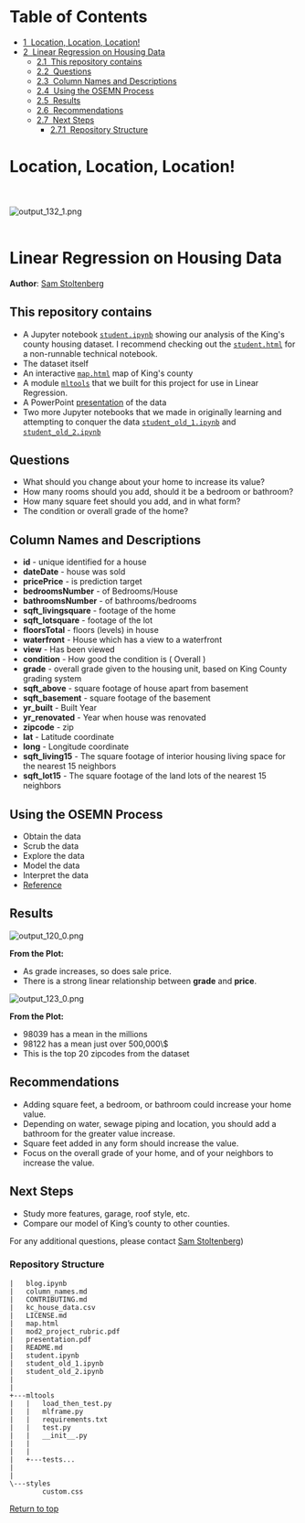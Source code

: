<h1>Table of Contents<span class="tocSkip"></span></h1>
<div class="toc"><ul class="toc-item"><li><span><a href="#Location,-Location,-Location!" data-toc-modified-id="Location,-Location,-Location!-1"><span class="toc-item-num">1&nbsp;&nbsp;</span>Location, Location, Location!</a></span></li><li><span><a href="#Linear-Regression-on-Housing-Data" data-toc-modified-id="Linear-Regression-on-Housing-Data-2"><span class="toc-item-num">2&nbsp;&nbsp;</span>Linear Regression on Housing Data</a></span><ul class="toc-item"><li><span><a href="#This-repository-contains" data-toc-modified-id="This-repository-contains-2.1"><span class="toc-item-num">2.1&nbsp;&nbsp;</span>This repository contains</a></span></li><li><span><a href="#Questions" data-toc-modified-id="Questions-2.2"><span class="toc-item-num">2.2&nbsp;&nbsp;</span>Questions</a></span></li><li><span><a href="#Column-Names-and-Descriptions" data-toc-modified-id="Column-Names-and-Descriptions-2.3"><span class="toc-item-num">2.3&nbsp;&nbsp;</span>Column Names and Descriptions</a></span></li><li><span><a href="#Using-the-OSEMN-Process" data-toc-modified-id="Using-the-OSEMN-Process-2.4"><span class="toc-item-num">2.4&nbsp;&nbsp;</span>Using the OSEMN Process</a></span></li><li><span><a href="#Results" data-toc-modified-id="Results-2.5"><span class="toc-item-num">2.5&nbsp;&nbsp;</span>Results</a></span></li><li><span><a href="#Recommendations" data-toc-modified-id="Recommendations-2.6"><span class="toc-item-num">2.6&nbsp;&nbsp;</span>Recommendations</a></span></li><li><span><a href="#Next-Steps" data-toc-modified-id="Next-Steps-2.7"><span class="toc-item-num">2.7&nbsp;&nbsp;</span>Next Steps</a></span><ul class="toc-item"><li><span><a href="#Repository-Structure" data-toc-modified-id="Repository-Structure-2.7.1"><span class="toc-item-num">2.7.1&nbsp;&nbsp;</span>Repository Structure</a></span></li></ul></li></ul></li></ul></div>


# Location, Location, Location!
<br></br>
![output_132_1.png](/img/output_132_1.png)
<br></br>
# Linear Regression on Housing Data

**Author**: <a href="https://sites.google.com/skelouse.com/home/">Sam Stoltenberg</a>

## This repository contains
 -  A Jupyter notebook <a href="https://github.com/skelouse/mod-2-project/blob/master/student.ipynb">`student.ipynb`</a> showing our analysis of the King's county housing dataset.  I recommend checking out the <a href="https://github.com/skelouse/mod-2-project/blob/master/html notebook/student.html">`student.html`</a> for a non-runnable technical notebook.
- The dataset itself
- An interactive <a href="https://github.com/skelouse/mod-2-project/blob/master/map.html">`map.html`</a> map of King's county
- A module <a href="https://github.com/skelouse/mod-2-project/tree/master/mltools">`mltools`</a> that we built for this project for use in Linear Regression.
- A PowerPoint <a href="https://github.com/skelouse/mod-2-project/blob/master/presentation.pdf">presentation</a> of the data
- Two more Jupyter notebooks that we made in originally learning and attempting to conquer the data <a href="https://github.com/skelouse/mod-2-project/blob/master/student_old_1.ipynb">`student_old_1.ipynb`</a> and <a href="https://github.com/skelouse/mod-2-project/blob/master/student_old_2.ipynb">`student_old_2.ipynb`</a>



## Questions

 - What should you change about your home to increase its value?
- How many rooms should you add, should it be a bedroom or bathroom?
- How many square feet should you add, and in what form?
- The condition or overall grade of the home?


## Column Names and Descriptions
 * **id** - unique identified for a house
* **dateDate** - house was sold
* **pricePrice** -  is prediction target
* **bedroomsNumber** -  of Bedrooms/House
* **bathroomsNumber** -  of bathrooms/bedrooms
* **sqft_livingsquare** -  footage of the home
* **sqft_lotsquare** -  footage of the lot
* **floorsTotal** -  floors (levels) in house
* **waterfront** - House which has a view to a waterfront
* **view** - Has been viewed
* **condition** - How good the condition is ( Overall )
* **grade** - overall grade given to the housing unit, based on King County grading system
* **sqft_above** - square footage of house apart from basement
* **sqft_basement** - square footage of the basement
* **yr_built** - Built Year
* **yr_renovated** - Year when house was renovated
* **zipcode** - zip
* **lat** - Latitude coordinate
* **long** - Longitude coordinate
* **sqft_living15** - The square footage of interior housing living space for the nearest 15 neighbors
* **sqft_lot15** - The square footage of the land lots of the nearest 15 neighbors
## Using the OSEMN Process
 - Obtain the data
- Scrub the data
- Explore the data
- Model the data
- Interpret the data
- <a href="https://machinelearningmastery.com/how-to-work-through-a-problem-like-a-data-scientist/">Reference</a>


## Results

![output_120_0.png](/img/output_120_0.png)
<div class="shadow alert alert-success">
  <strong>From the Plot:</strong> 
    <ul>
        <li>As grade increases, so does sale price.</li>
        <li>There is a strong linear relationship between <b>grade</b> and <b>price</b>.</li>
    </ul>
</div>


![output_123_0.png](/img/output_123_0.png)
<div class="shadow alert alert-success">
  <strong>From the Plot:</strong> 
    <ul>
        <li>98039 has a mean in the millions</li>
        <li>98122 has a mean just over 500,000\$</li>
        <li>This is the top 20 zipcodes from the dataset</li></ul>
</div>


## Recommendations

 - Adding square feet, a bedroom, or bathroom could increase your home value.
- Depending on water, sewage piping and location, you should add a bathroom for the
greater value increase.
- Square feet added in any form should increase the value.
- Focus on the overall grade of your home, and of your neighbors to increase the value.


## Next Steps

 - Study more features, garage, roof style, etc.
- Compare our model of King’s county to other counties.



For any additional questions, please contact <a href="mailto:sam@skelouse.com">Sam Stoltenberg</a>)


### Repository Structure

```
|   blog.ipynb
|   column_names.md
|   CONTRIBUTING.md
|   kc_house_data.csv
|   LICENSE.md
|   map.html
|   mod2_project_rubric.pdf
|   presentation.pdf
|   README.md
|   student.ipynb
|   student_old_1.ipynb
|   student_old_2.ipynb
|       
|       
+---mltools
|   |   load_then_test.py
|   |   mlframe.py
|   |   requirements.txt
|   |   test.py
|   |   __init__.py
|   |
|   |
|   +---tests...
|
|
\---styles
        custom.css

```

<a href=#Table-of-Contents>Return to top</a>
